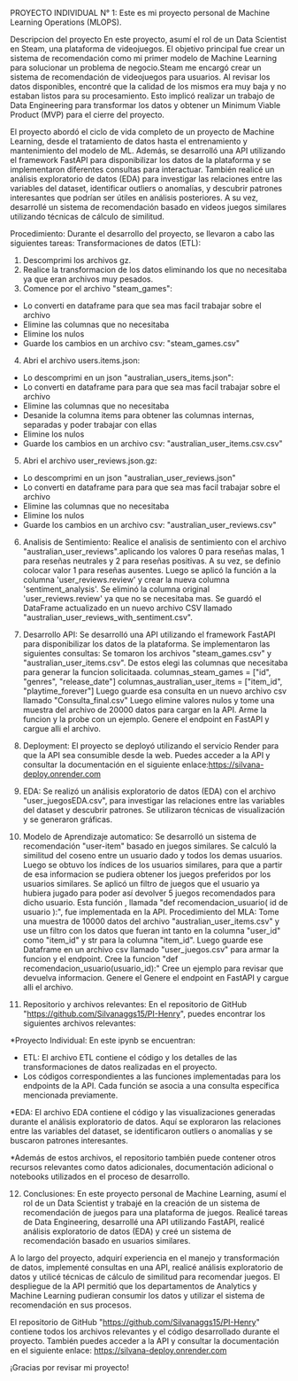 PROYECTO INDIVIDUAL N° 1:
Este es mi proyecto personal de Machine Learning Operations (MLOPS).

Descripcion del proyecto
En este proyecto, asumí el rol de un Data Scientist en Steam, una plataforma de videojuegos.
El objetivo principal fue crear un sistema de recomendación como mi primer modelo de Machine Learning para solucionar un problema de negocio.Steam me encargó crear un sistema de recomendación de videojuegos para usuarios. Al revisar los datos disponibles, encontré que la calidad de los mismos era muy baja y no estaban listos para su procesamiento. Esto implicó realizar un trabajo de Data Engineering para transformar los datos y obtener un Minimum Viable Product (MVP) para el cierre del proyecto.

El proyecto abordó el ciclo de vida completo de un proyecto de Machine Learning, desde el tratamiento de datos hasta el entrenamiento y mantenimiento del modelo de ML. Además, se desarrolló una API utilizando el framework FastAPI para disponibilizar los datos de la plataforma y se implementaron diferentes consultas para interactuar. También realicé un análisis exploratorio de datos (EDA) para investigar las relaciones entre las variables del dataset, identificar outliers o anomalías, y descubrir patrones interesantes que podrían ser útiles en análisis posteriores. A su vez, desarrollé un sistema de recomendación basado en videos juegos similares utilizando técnicas de cálculo de similitud.

Procedimiento:
Durante el desarrollo del proyecto, se llevaron a cabo las siguientes tareas: Transformaciones de datos (ETL):
1) Descomprimi los archivos gz.
2) Realice la transformacion de los datos eliminando los que no necesitaba ya que eran archivos muy pesados.
3) Comence por el archivo "steam_games":
- Lo converti en dataframe para que sea mas facil trabajar sobre el archivo
- Elimine las columnas que no necesitaba
- Elimine los nulos
- Guarde los cambios en un archivo csv: "steam_games.csv"
4) Abri el archivo users.items.json:
- Lo descomprimi en un json "australian_users_items.json":
- Lo converti en dataframe para para que sea mas facil trabajar sobre el archivo
- Elimine las columnas que no necesitaba
- Desanide la columna items para obtener las columnas internas, separadas y poder trabajar con ellas
- Elimine los nulos
- Guarde los cambios en un archivo csv: "australian_user_items.csv.csv"
5) Abri el archivo user_reviews.json.gz:
- Lo descomprimi en un json "australian_user_reviews.json"
- Lo converti en dataframe para para que sea mas facil trabajar sobre el archivo
- Elimine las columnas que no necesitaba
- Elimine los nulos
- Guarde los cambios en un archivo csv: "australian_user_reviews.csv"

6) Analisis de Sentimiento:
Realice el analisis de sentimiento con el archivo "australian_user_reviews".aplicando los valores 0 para reseñas malas, 1 para reseñas neutrales y 2 para reseñas positivas. A su vez, se definio colocar valor 1 para reseñas ausentes.
Luego se aplicó la función a la columna 'user_reviews.review' y crear la nueva columna 'sentiment_analysis'.
Se eliminó la columna original 'user_reviews.review' ya que no se necesitaba mas.
Se guardó el DataFrame actualizado en un nuevo archivo CSV llamado "australian_user_reviews_with_sentiment.csv".

7) Desarrollo API:
Se desarrolló una API utilizando el framework FastAPI para disponibilizar los datos de la plataforma. Se implementaron las siguientes consultas:
Se tomaron los archivos "steam_games.csv" y "australian_user_items.csv". 
De estos elegi las columnas que necesitaba para generar la funcion solicitaada.
columnas_steam_games = ["id", "genres", "release_date"]
columnas_australian_user_items = ["item_id", "playtime_forever"]
Luego guarde esa consulta en un nuevo archivo csv llamado "Consulta_final.csv"
Luego elimine valores nulos y tome una muestra del archivo de 20000 datos para cargar en la API.
Arme la funcion y la probe con un ejemplo.
Genere el endpoint en FastAPI y cargue alli el archivo.

8) Deployment: 
El proyecto se deployó utilizando el servicio Render para que la API sea consumible desde la web. Puedes acceder a la API y consultar la documentación en el siguiente enlace:https://silvana-deploy.onrender.com

9) EDA: 
Se realizó un análisis exploratorio de datos (EDA) con el archivo "user_juegosEDA.csv", para investigar las relaciones entre las variables del dataset y descubrir patrones. Se utilizaron técnicas de visualización y se generaron gráficas. 

10) Modelo de Aprendizaje automatico:
Se desarrolló un sistema de recomendación "user-item" basado en juegos similares. Se calculó la similitud del coseno entre un usuario dado y todos los demas usuarios. Luego se obtuvo los índices de los usuarios similares, para que a partir de esa informacion se pudiera obtener los juegos preferidos por los usuarios similares. Se aplicó un filtro de juegos que el usuario ya hubiera jugado para poder así devolver 5 juegos recomendados para dicho usuario. Esta función , llamada "def recomendacion_usuario( id de usuario ):", fue implementada en la API.
Procedimiento del MLA:
Tome una muestra de 10000 datos del archivo "australian_user_items.csv" y use un filtro con los datos que fueran int tanto en la columna "user_id" como "item_id" y str para la columna "item_id".
Luego guarde ese Dataframe en un archivo csv llamado "user_juegos.csv" para armar la funcion y el endpoint.
Cree la funcion "def recomendacion_usuario(usuario_id):" 
Cree un ejemplo para revisar que devuelva informacion.
Genere el Genere el endpoint en FastAPI y cargue alli el archivo.

11) Repositorio y archivos relevantes:
En el repositorio de GitHub "https://github.com/Silvanaggs15/PI-Henry", puedes encontrar los siguientes archivos relevantes:

*Proyecto Individual: En este ipynb se encuentran:
- ETL: El archivo ETL contiene el código y los detalles de las transformaciones de datos realizadas en el proyecto.
- Los códigos correspondientes a las funciones implementadas para los endpoints de la API. Cada función se asocia a una consulta específica mencionada previamente.

*EDA: El archivo EDA contiene el código y las visualizaciones generadas durante el análisis exploratorio de datos. Aquí se exploraron las relaciones entre las variables del dataset, se identificaron outliers o anomalías y se buscaron patrones interesantes.

*Además de estos archivos, el repositorio también puede contener otros recursos relevantes como datos adicionales, documentación adicional o notebooks utilizados en el proceso de desarrollo.

12) Conclusiones:
En este proyecto personal de Machine Learning, asumí el rol de un Data Scientist y trabajé en la creación de un sistema de recomendación de juegos para una plataforma de juegos. Realicé tareas de Data Engineering, desarrollé una API utilizando FastAPI, realicé análisis exploratorio de datos (EDA) y creé un sistema de recomendación basado en usuarios similares.

A lo largo del proyecto, adquirí experiencia en el manejo y transformación de datos, implementé consultas en una API, realicé análisis exploratorio de datos y utilicé técnicas de cálculo de similitud para recomendar juegos. El despliegue de la API permitió que los departamentos de Analytics y Machine Learning pudieran consumir los datos y utilizar el sistema de recomendación en sus procesos.

El repositorio de GitHub "https://github.com/Silvanaggs15/PI-Henry" contiene todos los archivos relevantes y el código desarrollado durante el proyecto. También puedes acceder a la API y consultar la documentación en el siguiente enlace: https://silvana-deploy.onrender.com

¡Gracias por revisar mi proyecto!


